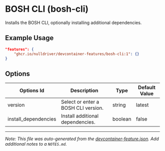 
# BOSH CLI (bosh-cli)

Installs the BOSH CLI, optionally installing additional dependencies.

## Example Usage

```json
"features": {
    "ghcr.io/nulldriver/devcontainer-features/bosh-cli:1": {}
}
```

## Options

| Options Id | Description | Type | Default Value |
|-----|-----|-----|-----|
| version | Select or enter a BOSH CLI version. | string | latest |
| install_dependencies | Install additional dependencies. | boolean | false |



---

_Note: This file was auto-generated from the [devcontainer-feature.json](https://github.com/nulldriver/devcontainer-features/blob/main/src/bosh-cli/devcontainer-feature.json).  Add additional notes to a `NOTES.md`._
